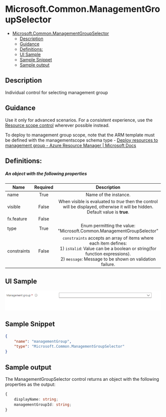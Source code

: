<a name="microsoft-common-managementgroupselector"></a>
# Microsoft.Common.ManagementGroupSelector
* [Microsoft.Common.ManagementGroupSelector](#microsoft-common-managementgroupselector)
    * [Description](#microsoft-common-managementgroupselector-description)
    * [Guidance](#microsoft-common-managementgroupselector-guidance)
    * [Definitions:](#microsoft-common-managementgroupselector-definitions)
    * [UI Sample](#microsoft-common-managementgroupselector-ui-sample)
    * [Sample Snippet](#microsoft-common-managementgroupselector-sample-snippet)
    * [Sample output](#microsoft-common-managementgroupselector-sample-output)

<a name="microsoft-common-managementgroupselector-description"></a>
## Description
Individual control for selecting management group
<a name="microsoft-common-managementgroupselector-guidance"></a>
## Guidance
Use it only for advanced scenarios. For a consistent experience, use the [Resource scope control](dx-control-Microsoft.Common.ResourceScope.md) wherever possible instead. <p/> To deploy to management group scope, note that the ARM template must be defined with the managementscope schema type - [Deploy resources to management group - Azure Resource Manager | Microsoft Docs](https://docs.microsoft.com/en-us/azure/azure-resource-manager/templates/deploy-to-management-group?tabs=azure-cli#schema)
<a name="microsoft-common-managementgroupselector-definitions"></a>
## Definitions:
<a name="microsoft-common-managementgroupselector-definitions-an-object-with-the-following-properties"></a>
##### An object with the following properties
| Name | Required | Description
| ---|:--:|:--:|
|name|True|Name of the instance.
|visible|False|When visible is evaluated to *true* then the control will be displayed, otherwise it will be hidden.  Default value is **true**.
|fx.feature|False|
|type|True|Enum permitting the value: "Microsoft.Common.ManagementGroupSelector"
|constraints|False|<code>constraints</code> accepts an array of items where each item defines: <br>1) <code>isValid</code>: Value can be a boolean or string(for function expressions). <br>2) <code>message</code>: Message to be shown on validation failure.
<a name="microsoft-common-managementgroupselector-ui-sample"></a>
## UI Sample
![alt-text](../media/dx/controls/Microsoft.Common.ManagementGroupSelector.png "Default UI")  
<a name="microsoft-common-managementgroupselector-sample-snippet"></a>
## Sample Snippet

```json
{
    "name": "managementGroup",
    "type": "Microsoft.Common.ManagementGroupSelector"
}

```
<a name="microsoft-common-managementgroupselector-sample-output"></a>
## Sample output
  The ManagementGroupSelector control returns an object with the following properties as the output:

```typescript
{
    displayName: string;
    managementGroupId: string;
}
```

